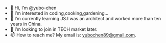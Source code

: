 - 👋 Hi, I’m @yubo-chen
- 👀 I’m interested in coding,cooking,gardening...
- 🌱 I’m currently learning JS.I was an architect and worked more than ten years in China. 
- 💞️ I’m looking to join in TECH market later.
- 📫 How to reach me?  My email is: yubochen89@gmail.com.

<!---
yubo-chen/yubo-chen is a ✨ special ✨ repository because its `README.md` (this file) appears on your GitHub profile.
You can click the Preview link to take a look at your changes.
--->
